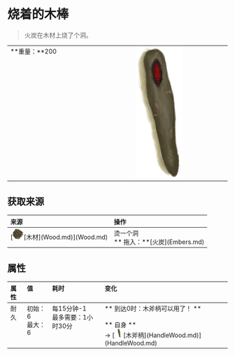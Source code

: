 # 烧着的木棒  
> 火炭在木材上烧了个洞。  
  
<table class="table table-bordered"><tbody><tr ><td  style="width:80%;text-align:left;vertical-align:top;" >**重量：**200</td><td  style="width:20%;text-align:left;vertical-align:top;" ><div style="width:300px;display:inline-block;text-align:center"><img decoding="async" src="Sprite/BurningWood.png" href="a.md" style="max-width:300px;max-height:300px;"></div></td></tr></tbody></tbody></table>  
  
## 获取来源  
<table class="table table-bordered"><thead><tr ><th  style="text-align:left;vertical-align:top;" >来源</th><th  style="text-align:left;vertical-align:top;" >操作</th></tr></thead><tr ><td  style="text-align:left;vertical-align:top;" >[<div style="width:25px;display:inline-block;text-align:center"><img decoding="async" src="Sprite/Firewood.png" href="a.md" style="max-width:25px;max-height:25px;"></div>[木材](Wood.md)](Wood.md)</td><td  style="text-align:left;vertical-align:top;" >烫一个洞<br>** 拖入：**[火炭](Embers.md)</td></tr></tbody></table>  
  
## 属性   
<table class="table table-bordered"><thead><tr ><th  style="text-align:left;vertical-align:top;" >属性</th><th  style="text-align:left;vertical-align:top;" >值</th><th  style="text-align:left;vertical-align:top;" >耗时</th><th  style="text-align:left;vertical-align:top;" >变化</th></tr></thead><tr ><td  style="text-align:left;vertical-align:top;" >耐久</td><td  style="text-align:left;vertical-align:top;" >初始：6<br>最大：6</td><td  style="text-align:left;vertical-align:top;" >每15分钟-1<br>最多需要：1小时30分</td><td  style="text-align:left;vertical-align:top;" >** 到达0时：木斧柄可以用了！ **<br><br>** 自身 **<br>→ [<div style="width:20px;display:inline-block;text-align:center"><img decoding="async" src="Sprite/WoodHandle.png" href="a.md" style="max-width:20px;max-height:20px;"></div>[木斧柄](HandleWood.md)](HandleWood.md)</td></tr></tbody></table>  
  


<script>document.title="烧着的木棒 - 卡牌生存百科 Card Survival Wiki";</script>
